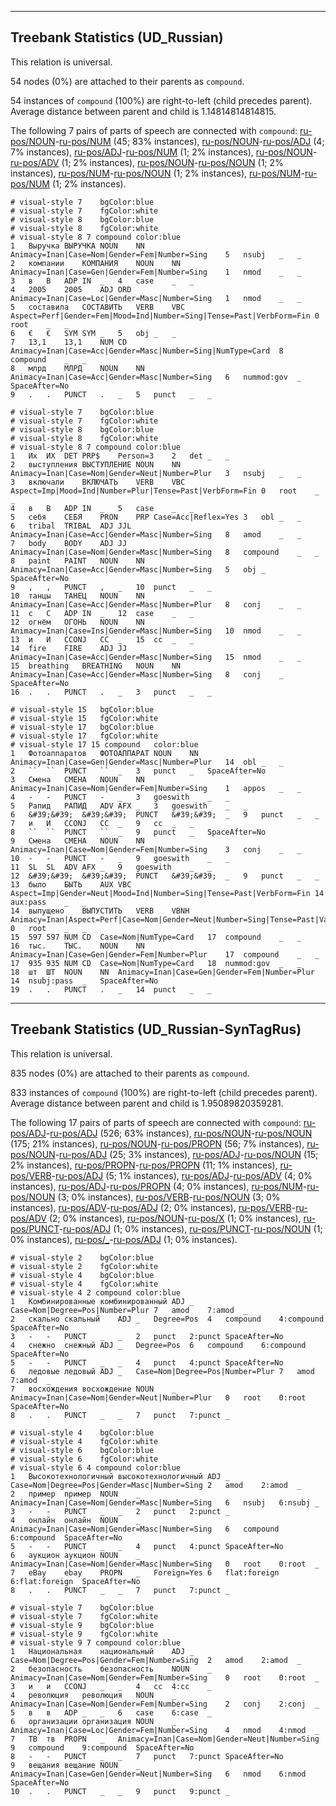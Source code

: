 

--------------------------------------------------------------------------------

## Treebank Statistics (UD_Russian)

This relation is universal.

54 nodes (0%) are attached to their parents as `compound`.

54 instances of `compound` (100%) are right-to-left (child precedes parent).
Average distance between parent and child is 1.14814814814815.

The following 7 pairs of parts of speech are connected with `compound`: [ru-pos/NOUN]()-[ru-pos/NUM]() (45; 83% instances), [ru-pos/NOUN]()-[ru-pos/ADJ]() (4; 7% instances), [ru-pos/ADJ]()-[ru-pos/NUM]() (1; 2% instances), [ru-pos/NOUN]()-[ru-pos/ADV]() (1; 2% instances), [ru-pos/NOUN]()-[ru-pos/NOUN]() (1; 2% instances), [ru-pos/NUM]()-[ru-pos/NOUN]() (1; 2% instances), [ru-pos/NUM]()-[ru-pos/NUM]() (1; 2% instances).


~~~ conllu
# visual-style 7	bgColor:blue
# visual-style 7	fgColor:white
# visual-style 8	bgColor:blue
# visual-style 8	fgColor:white
# visual-style 8 7 compound	color:blue
1	Выручка	ВЫРУЧКА	NOUN	NN	Animacy=Inan|Case=Nom|Gender=Fem|Number=Sing	5	nsubj	_	_
2	компании	КОМПАНИЯ	NOUN	NN	Animacy=Inan|Case=Gen|Gender=Fem|Number=Sing	1	nmod	_	_
3	в	В	ADP	IN	_	4	case	_	_
4	2005	2005	ADJ	ORD	Animacy=Inan|Case=Loc|Gender=Masc|Number=Sing	1	nmod	_	_
5	составила	СОСТАВИТЬ	VERB	VBC	Aspect=Perf|Gender=Fem|Mood=Ind|Number=Sing|Tense=Past|VerbForm=Fin	0	root	_	_
6	€	€	SYM	SYM	_	5	obj	_	_
7	13,1	13,1	NUM	CD	Animacy=Inan|Case=Acc|Gender=Masc|Number=Sing|NumType=Card	8	compound	_	_
8	млрд	МЛРД	NOUN	NN	Animacy=Inan|Case=Acc|Gender=Masc|Number=Sing	6	nummod:gov	_	SpaceAfter=No
9	.	.	PUNCT	.	_	5	punct	_	_

~~~


~~~ conllu
# visual-style 7	bgColor:blue
# visual-style 7	fgColor:white
# visual-style 8	bgColor:blue
# visual-style 8	fgColor:white
# visual-style 8 7 compound	color:blue
1	Их	ИХ	DET	PRP$	Person=3	2	det	_	_
2	выступления	ВЫСТУПЛЕНИЕ	NOUN	NN	Animacy=Inan|Case=Nom|Gender=Neut|Number=Plur	3	nsubj	_	_
3	включали	ВКЛЮЧАТЬ	VERB	VBC	Aspect=Imp|Mood=Ind|Number=Plur|Tense=Past|VerbForm=Fin	0	root	_	_
4	в	В	ADP	IN	_	5	case	_	_
5	себя	СЕБЯ	PRON	PRP	Case=Acc|Reflex=Yes	3	obl	_	_
6	tribal	TRIBAL	ADJ	JJL	Animacy=Inan|Case=Acc|Gender=Masc|Number=Sing	8	amod	_	_
7	body	BODY	ADJ	JJ	Animacy=Inan|Case=Nom|Gender=Masc|Number=Sing	8	compound	_	_
8	paint	PAINT	NOUN	NN	Animacy=Inan|Case=Acc|Gender=Masc|Number=Sing	5	obj	_	SpaceAfter=No
9	,	,	PUNCT	,	_	10	punct	_	_
10	танцы	ТАНЕЦ	NOUN	NN	Animacy=Inan|Case=Acc|Gender=Masc|Number=Plur	8	conj	_	_
11	с	С	ADP	IN	_	12	case	_	_
12	огнём	ОГОНЬ	NOUN	NN	Animacy=Inan|Case=Ins|Gender=Masc|Number=Sing	10	nmod	_	_
13	и	И	CCONJ	CC	_	15	cc	_	_
14	fire	FIRE	ADJ	JJ	Animacy=Inan|Case=Acc|Gender=Masc|Number=Sing	15	nmod	_	_
15	breathing	BREATHING	NOUN	NN	Animacy=Inan|Case=Acc|Gender=Masc|Number=Sing	8	conj	_	SpaceAfter=No
16	.	.	PUNCT	.	_	3	punct	_	_

~~~


~~~ conllu
# visual-style 15	bgColor:blue
# visual-style 15	fgColor:white
# visual-style 17	bgColor:blue
# visual-style 17	fgColor:white
# visual-style 17 15 compound	color:blue
1	Фотоаппаратов	ФОТОАППАРАТ	NOUN	NN	Animacy=Inan|Case=Gen|Gender=Masc|Number=Plur	14	obl	_	_
2	``	``	PUNCT	``	_	3	punct	_	SpaceAfter=No
3	Смена	СМЕНА	NOUN	NN	Animacy=Inan|Case=Nom|Gender=Fem|Number=Sing	1	appos	_	_
4	-	-	PUNCT	-	_	3	goeswith	_	_
5	Рапид	РАПИД	ADV	AFX	_	3	goeswith	_	_
6	&#39;&#39;	&#39;&#39;	PUNCT	&#39;&#39;	_	9	punct	_	_
7	и	И	CCONJ	CC	_	9	cc	_	_
8	``	``	PUNCT	``	_	9	punct	_	SpaceAfter=No
9	Смена	СМЕНА	NOUN	NN	Animacy=Inan|Case=Nom|Gender=Fem|Number=Sing	3	conj	_	_
10	-	-	PUNCT	-	_	9	goeswith	_	_
11	SL	SL	ADV	AFX	_	9	goeswith	_	_
12	&#39;&#39;	&#39;&#39;	PUNCT	&#39;&#39;	_	9	punct	_	_
13	было	БЫТЬ	AUX	VBC	Aspect=Imp|Gender=Neut|Mood=Ind|Number=Sing|Tense=Past|VerbForm=Fin	14	aux:pass	_	_
14	выпущено	ВЫПУСТИТЬ	VERB	VBNH	Animacy=Inan|Aspect=Perf|Case=Nom|Gender=Neut|Number=Sing|Tense=Past|Variant=Short|VerbForm=Part|Voice=Pass	0	root	_	_
15	597	597	NUM	CD	Case=Nom|NumType=Card	17	compound	_	_
16	тыс.	ТЫС.	NOUN	NN	Animacy=Inan|Case=Gen|Gender=Fem|Number=Plur	17	compound	_	_
17	935	935	NUM	CD	Case=Nom|NumType=Card	18	nummod:gov	_	_
18	шт	ШТ	NOUN	NN	Animacy=Inan|Case=Gen|Gender=Fem|Number=Plur	14	nsubj:pass	_	SpaceAfter=No
19	.	.	PUNCT	.	_	14	punct	_	_

~~~




--------------------------------------------------------------------------------

## Treebank Statistics (UD_Russian-SynTagRus)

This relation is universal.

835 nodes (0%) are attached to their parents as `compound`.

833 instances of `compound` (100%) are right-to-left (child precedes parent).
Average distance between parent and child is 1.95089820359281.

The following 17 pairs of parts of speech are connected with `compound`: [ru-pos/ADJ]()-[ru-pos/ADJ]() (526; 63% instances), [ru-pos/NOUN]()-[ru-pos/NOUN]() (175; 21% instances), [ru-pos/NOUN]()-[ru-pos/PROPN]() (56; 7% instances), [ru-pos/NOUN]()-[ru-pos/ADJ]() (25; 3% instances), [ru-pos/ADJ]()-[ru-pos/NOUN]() (15; 2% instances), [ru-pos/PROPN]()-[ru-pos/PROPN]() (11; 1% instances), [ru-pos/VERB]()-[ru-pos/ADJ]() (5; 1% instances), [ru-pos/ADJ]()-[ru-pos/ADV]() (4; 0% instances), [ru-pos/ADJ]()-[ru-pos/PROPN]() (4; 0% instances), [ru-pos/NUM]()-[ru-pos/NOUN]() (3; 0% instances), [ru-pos/VERB]()-[ru-pos/NOUN]() (3; 0% instances), [ru-pos/ADV]()-[ru-pos/ADJ]() (2; 0% instances), [ru-pos/VERB]()-[ru-pos/ADV]() (2; 0% instances), [ru-pos/NOUN]()-[ru-pos/X]() (1; 0% instances), [ru-pos/PUNCT]()-[ru-pos/ADJ]() (1; 0% instances), [ru-pos/PUNCT]()-[ru-pos/NOUN]() (1; 0% instances), [ru-pos/_]()-[ru-pos/ADJ]() (1; 0% instances).


~~~ conllu
# visual-style 2	bgColor:blue
# visual-style 2	fgColor:white
# visual-style 4	bgColor:blue
# visual-style 4	fgColor:white
# visual-style 4 2 compound	color:blue
1	Комбинированные	комбинированный	ADJ	_	Case=Nom|Degree=Pos|Number=Plur	7	amod	7:amod	_
2	скально	скальный	ADJ	_	Degree=Pos	4	compound	4:compound	SpaceAfter=No
3	-	-	PUNCT	_	_	2	punct	2:punct	SpaceAfter=No
4	снежно	снежный	ADJ	_	Degree=Pos	6	compound	6:compound	SpaceAfter=No
5	-	-	PUNCT	_	_	4	punct	4:punct	SpaceAfter=No
6	ледовые	ледовый	ADJ	_	Case=Nom|Degree=Pos|Number=Plur	7	amod	7:amod	_
7	восхождения	восхождение	NOUN	_	Animacy=Inan|Case=Nom|Gender=Neut|Number=Plur	0	root	0:root	SpaceAfter=No
8	.	.	PUNCT	_	_	7	punct	7:punct	_

~~~


~~~ conllu
# visual-style 4	bgColor:blue
# visual-style 4	fgColor:white
# visual-style 6	bgColor:blue
# visual-style 6	fgColor:white
# visual-style 6 4 compound	color:blue
1	Высокотехнологичный	высокотехнологичный	ADJ	_	Case=Nom|Degree=Pos|Gender=Masc|Number=Sing	2	amod	2:amod	_
2	пример	пример	NOUN	_	Animacy=Inan|Case=Nom|Gender=Masc|Number=Sing	6	nsubj	6:nsubj	_
3	-	-	PUNCT	_	_	2	punct	2:punct	_
4	онлайн	онлайн	NOUN	_	Animacy=Inan|Case=Nom|Gender=Masc|Number=Sing	6	compound	6:compound	SpaceAfter=No
5	-	-	PUNCT	_	_	4	punct	4:punct	SpaceAfter=No
6	аукцион	аукцион	NOUN	_	Animacy=Inan|Case=Nom|Gender=Masc|Number=Sing	0	root	0:root	_
7	eBay	ebay	PROPN	_	Foreign=Yes	6	flat:foreign	6:flat:foreign	SpaceAfter=No
8	.	.	PUNCT	_	_	7	punct	7:punct	_

~~~


~~~ conllu
# visual-style 7	bgColor:blue
# visual-style 7	fgColor:white
# visual-style 9	bgColor:blue
# visual-style 9	fgColor:white
# visual-style 9 7 compound	color:blue
1	Национальная	национальный	ADJ	_	Case=Nom|Degree=Pos|Gender=Fem|Number=Sing	2	amod	2:amod	_
2	безопасность	безопасность	NOUN	_	Animacy=Inan|Case=Nom|Gender=Fem|Number=Sing	0	root	0:root	_
3	и	и	CCONJ	_	_	4	cc	4:cc	_
4	революция	революция	NOUN	_	Animacy=Inan|Case=Nom|Gender=Fem|Number=Sing	2	conj	2:conj	_
5	в	в	ADP	_	_	6	case	6:case	_
6	организации	организация	NOUN	_	Animacy=Inan|Case=Loc|Gender=Fem|Number=Sing	4	nmod	4:nmod	_
7	ТВ	тв	PROPN	_	Animacy=Inan|Case=Nom|Gender=Neut|Number=Sing	9	compound	9:compound	SpaceAfter=No
8	-	-	PUNCT	_	_	7	punct	7:punct	SpaceAfter=No
9	вещания	вещание	NOUN	_	Animacy=Inan|Case=Gen|Gender=Neut|Number=Sing	6	nmod	6:nmod	SpaceAfter=No
10	.	.	PUNCT	_	_	9	punct	9:punct	_

~~~


